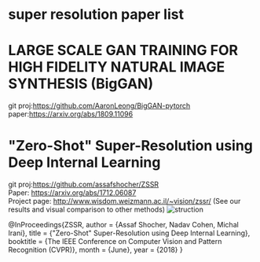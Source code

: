 super resolution paper list
=

# LARGE SCALE GAN TRAINING FOR HIGH FIDELITY NATURAL IMAGE SYNTHESIS (BigGAN) 
git proj:https://github.com/AaronLeong/BigGAN-pytorch<br>
paper:https://arxiv.org/abs/1809.11096<br>


# "Zero-Shot" Super-Resolution using Deep Internal Learning
git proj:https://github.com/assafshocher/ZSSR<br>
Paper: https://arxiv.org/abs/1712.06087<br>
Project page: http://www.wisdom.weizmann.ac.il/~vision/zssr/ (See our results and visual comparison to other methods)<bt>
![struction](https://github.com/assafshocher/ZSSR/raw/master/figs/sketch.png)<br>

@InProceedings{ZSSR,
  author = {Assaf Shocher, Nadav Cohen, Michal Irani},
  title = {"Zero-Shot" Super-Resolution using Deep Internal Learning},
  booktitle = {The IEEE Conference on Computer Vision and Pattern Recognition (CVPR)},
  month = {June},
  year = {2018}
}<br>




